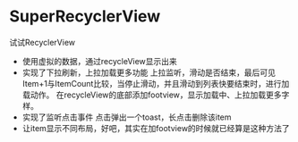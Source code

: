 # SuperRecyclerView
试试RecyclerView
* 使用虚拟的数据，通过recycleView显示出来
* 实现了下拉刷新，上拉加载更多功能
上拉监听，滑动是否结束，最后可见Item+1与ItemCount比较，当停止滑动，并且滑动到列表快要结束时，进行加载动作。
在recycleView的底部添加footview，显示加载中、上拉加载更多字样。
* 实现了监听点击事件
点击弹出一个toast，长点击删除该item
* 让item显示不同布局，好吧，其实在加footview的时候就已经算是这种方法了

